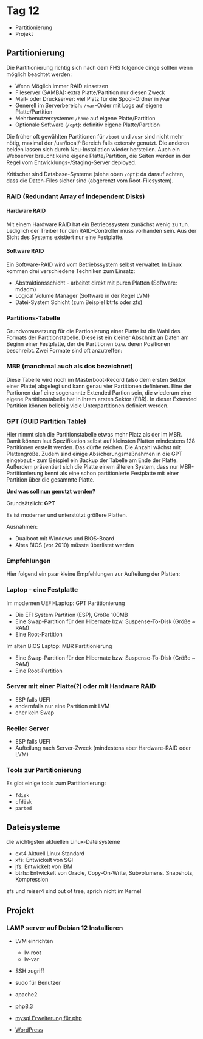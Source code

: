 # Tag 12

- Partitionierung
- Projekt

## Partitionierung

Die Partitionierung richtig sich nach dem FHS
folgende dinge sollten wenn möglich beachtet werden:

- Wenn Möglich immer RAID einsetzen
- Fileserver (SAMBA): extra Platte/Partition nur diesen Zweck
- Mail- oder Druckserver: viel Platz für die Spool-Ordner in /var
- Generell im Serverbereich: `/var`-Order mit Logs auf eigene Platte/Partition
- Mehrbenutzersysteme: `/home` auf eigene Platte/Partition
- Optionale Software (`/opt`): definitiv eigene Platte/Partition

Die früher oft gewählten Partitionen für `/boot` und `/usr` sind nicht mehr nötig, maximal der /usr/local/-Bereich falls extensiv genutzt. Die anderen beiden lassen sich durch Neu-Installation wieder herstellen. Auch ein Webserver braucht keine eigene Platte/Partition, die Seiten werden in der Regel vom Entwicklungs-/Staging-Server deployed.

Kritischer sind Database-Systeme (siehe oben `/opt`): da darauf achten, dass die Daten-Files sicher sind (abgerenzt vom Root-Filesystem).

### RAID (Redundant Array of Independent Disks)

#### Hardware RAID

Mit einem Hardware RAID hat ein Betriebssystem zunächst wenig zu tun. Lediglich der Treiber für den RAID-Controller muss vorhanden sein. Aus der Sicht des Systems existiert nur eine Festplatte.

#### Software RAID

Ein Software-RAID wird vom Betriebssystem selbst verwaltet. In Linux kommen drei verschiedene Techniken zum Einsatz:

- Abstraktionsschicht - arbeitet direkt mit puren Platten (Software: mdadm)
- Logical Volume Manager (Software in der Regel LVM)
- Datei-System Schicht (zum Beispiel btrfs oder zfs)

### Partitions-Tabelle

Grundvorausetzung für die Partionierung einer Platte ist die Wahl des Formats der Partitionstabelle. Diese ist ein kleiner Abschnitt an Daten am Beginn einer Festplatte, der die Partitionen bzw. deren Positionen beschreibt. Zwei Formate sind oft anzutreffen:

### MBR (manchmal auch als dos bezeichnet)

Diese Tabelle wird noch im Masterboot-Record (also dem ersten Sektor einer Platte) abgelegt und kann genau vier Partitionen definieren. Eine der Partionen darf eine sogenannte Extended Partion sein, die wiederum eine eigene Partitionstabelle hat in ihrem ersten Sektor (EBR). In dieser Extended Partition können beliebig viele Unterpartitionen definiert werden.

### GPT (GUID Partition Table)

Hier nimmt sich die Partitionstabelle etwas mehr Platz als der im MBR. Damit können laut Spezifikation selbst auf kleinsten Platten mindestens 128 Partitionen erstellt werden. Das dürfte reichen. Die Anzahl wächst mit Plattengröße. Zudem sind einige Absicherungsmaßnahmen in die GPT eingebaut - zum Beispiel ein Backup der Tabelle am Ende der Platte. Außerdem präsentiert sich die Platte einem älteren System, dass nur MBR-Partitionierung kennt als eine schon partitionierte Festplatte mit einer Partition über die gesammte Platte.

**Und was soll nun genutzt werden?**

Grundsätzlich: **GPT**

Es ist moderner und unterstützt größere Platten.

Ausnahmen:

- Dualboot mit Windows und BIOS-Board
- Altes BIOS (vor 2010) müsste überlistet werden

### Empfehlungen

Hier folgend ein paar kleine Empfehlungen zur Aufteilung der Platten:

### Laptop - eine Festplatte

Im modernen UEFI-Laptop: GPT Partitionierung

- Die EFI System Partition (ESP), Größe 100MB
- Eine Swap-Partition für den Hibernate bzw. Suspense-To-Disk (Größe ~ RAM)
- Eine Root-Partition

Im alten BIOS Laptop: MBR Partitionierung

- Eine Swap-Partition für den Hibernate bzw. Suspense-To-Disk (Größe ~ RAM)
- Eine Root-Partition

### Server mit einer Platte(?) oder mit Hardware RAID

- ESP falls UEFI
- andernfalls nur eine Partition mit LVM
- eher kein Swap

### Reeller Server

- ESP falls UEFI
- Aufteilung nach Server-Zweck (mindestens aber Hardware-RAID oder LVM)

### Tools zur Partitionierung

Es gibt einige tools zum Partitionierung:

- `fdisk`
- `cfdisk`
- `parted`

## Dateisysteme

die wichtigsten aktuellen Linux-Dateisysteme

- ext4 Aktuell Linux Standard
- xfs: Entwickelt von SGI
- jfs: Entwickelt von IBM
- btrfs: Entwickelt von Oracle, Copy-On-Write, Subvolumens. Snapshots, Kompression

zfs und reiser4 sind out of tree, sprich nicht im Kernel

## Projekt

### LAMP server auf Debian 12 Installieren

- LVM einrichten
  - lv-root
  - lv-var
- SSH zugriff
- sudo für Benutzer
- apache2
- [php8.3](https://php.watch/articles/php-8.3-install-upgrade-on-debian-ubuntu#php83-debian-quick)

- [mysql Erweiterung für php](https://www.namehero.com/blog/how-to-fix-the-your-php-installation-appears-to-be-missing-the-mysql-extension-which-is-required-by-wordpress-error/#3-1-install-the-php-mysql-extension-via-the-linux-command-line)

- [WordPress](https://de.wordpress.org/latest-de_DE.zip)
